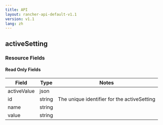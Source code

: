 ```yaml
---
title: API
layout: rancher-api-default-v1.1
version: v1.1
lang: zh
---
```


## activeSetting



### Resource Fields


#### Read Only Fields

Field | Type   | Notes
---|---|---
activeValue | json  | 
id | string  | The unique identifier for the activeSetting
name | string  | 
value | string  | 


<br>
